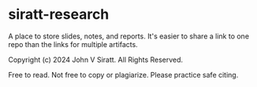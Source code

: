 # siratt-research

A place to store slides, notes, and reports. It's easier to share a link to one repo than the links for multiple artifacts.

Copyright (c) 2024 John V Siratt. All Rights Reserved.

Free to read. Not free to copy or plagiarize. Please practice safe citing.

